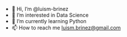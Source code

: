 - 👋 Hi, I’m @luism-brinez
- 👀 I’m interested in Data Science 
- 🌱 I’m currently learning Python
- 📫 How to reach me luism.brinez@gmail.com

<!---
luism-brinez/luism-brinez is a ✨ special ✨ repository because its `README.md` (this file) appears on your GitHub profile.
You can click the Preview link to take a look at your changes.
--->
